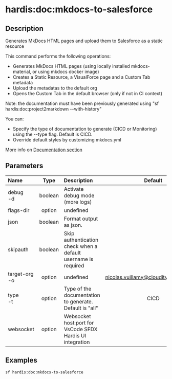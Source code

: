 <!-- This file has been generated with command 'sf hardis:doc:plugin:generate'. Please do not update it manually or it may be overwritten -->
# hardis:doc:mkdocs-to-salesforce

## Description

Generates MkDocs HTML pages and upload them to Salesforce as a static resource

This command performs the following operations:

- Generates MkDocs HTML pages (using locally installed mkdocs-material, or using mkdocs docker image)
- Creates a Static Resource, a VisualForce page and a Custom Tab metadata
- Upload the metadatas to the default org
- Opens the Custom Tab in the default browser (only if not in CI context)

Note: the documentation must have been previously generated using "sf hardis:doc:project2markdown --with-history"

You can:

- Specify the type of documentation to generate (CICD or Monitoring) using the --type flag. Default is CICD.
- Override default styles by customizing mkdocs.yml

More info on [Documentation section](https://sfdx-hardis.cloudity.com/salesforce-project-documentation/)


## Parameters

| Name              |  Type   | Description                                                   |                 Default                  | Required |       Options       |
|:------------------|:-------:|:--------------------------------------------------------------|:----------------------------------------:|:--------:|:-------------------:|
| debug<br/>-d      | boolean | Activate debug mode (more logs)                               |                                          |          |                     |
| flags-dir         | option  | undefined                                                     |                                          |          |                     |
| json              | boolean | Format output as json.                                        |                                          |          |                     |
| skipauth          | boolean | Skip authentication check when a default username is required |                                          |          |                     |
| target-org<br/>-o | option  | undefined                                                     | <nicolas.vuillamy@cloudity.com.playnico> |          |                     |
| type<br/>-t       | option  | Type of the documentation to generate. Default is "all"       |                   CICD                   |          | CICD<br/>Monitoring |
| websocket         | option  | Websocket host:port for VsCode SFDX Hardis UI integration     |                                          |          |                     |

## Examples

```shell
sf hardis:doc:mkdocs-to-salesforce
```


